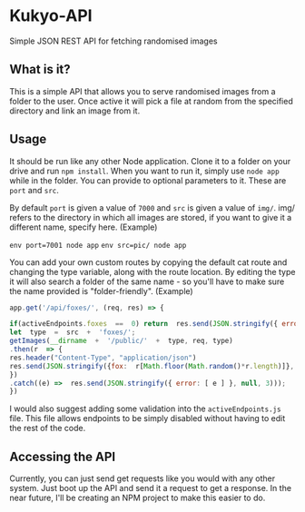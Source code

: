 # Kukyo-API
Simple JSON REST API for fetching randomised images

## What is it?
This is a simple API that allows you to serve randomised images from a folder to the user. Once active it will pick a file at random from the specified directory and link an image from it.

## Usage
It should be run like any other Node application. Clone it to a folder on your drive and run `npm install`. When you want to run it, simply use `node app` while in the folder. You can provide to optional parameters to it. These are `port` and `src`.

By default `port` is given a value of `7000` and `src` is given a value of `img/`. img/ refers to the directory in which all images are stored, if you want to give it a different name, specify here.
(Example)

``env port=7001 node app``
``env src=pic/ node app``

You can add your own custom routes by copying the default cat route and changing the type variable, along with the route location. By editing the type it will also search a folder of the same name - so you'll have to make sure the name provided is "folder-friendly". 
(Example)
````js
app.get('/api/foxes/', (req, res) => {

if(activeEndpoints.foxes  ==  0) return  res.send(JSON.stringify({ error: { "API ERROR":  "ENDPOINT NOT ACTIVE IN CONFIG FILE" } }, null, 3));
let  type  =  src  +  'foxes/';
getImages(__dirname  +  '/public/'  +  type, req, type)
.then(r  => {
res.header("Content-Type", "application/json")
res.send(JSON.stringify({fox:  r[Math.floor(Math.random()*r.length)]}, null, 3));
})
.catch((e) =>  res.send(JSON.stringify({ error: [ e ] }, null, 3)));
})
````

I would also suggest adding some validation into the `activeEndpoints.js` file. This file allows endpoints to be simply disabled without having to edit the rest of the code.

## Accessing the API
Currently, you can just send get requests like you would with any other system. Just boot up the API and send it a request to get a response. In the near future, I'll be creating an NPM project to make this easier to do.
